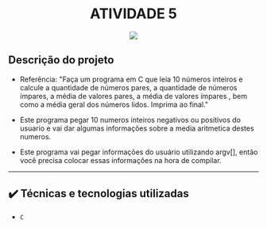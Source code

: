 <h1 align="center"> ATIVIDADE 5 </h1>

<p align="center">
<img src="http://img.shields.io/static/v1?label=STATUS&message=CONCLUIDO&color=GREEN&style=for-the-badge"/>
</p>

## Descrição do projeto 

- Referência: "Faça um programa em C que leia 10 números inteiros e  calcule a quantidade de números pares, 
a quantidade de números ímpares, a média de valores pares, a média de valores ímpares ,
bem como a média geral dos números lidos. Imprima ao final."
  
- Este programa pegar 10 numeros inteiros negativos ou positivos do usuario e vai dar algumas informações sobre 
a media aritmetica destes numeros.

- Este programa vai pegar informações do usuário utilizando argv[], então você precisa colocar essas informações
na hora de compilar.


----

## ✔️ Técnicas e tecnologias utilizadas

- ``C``


